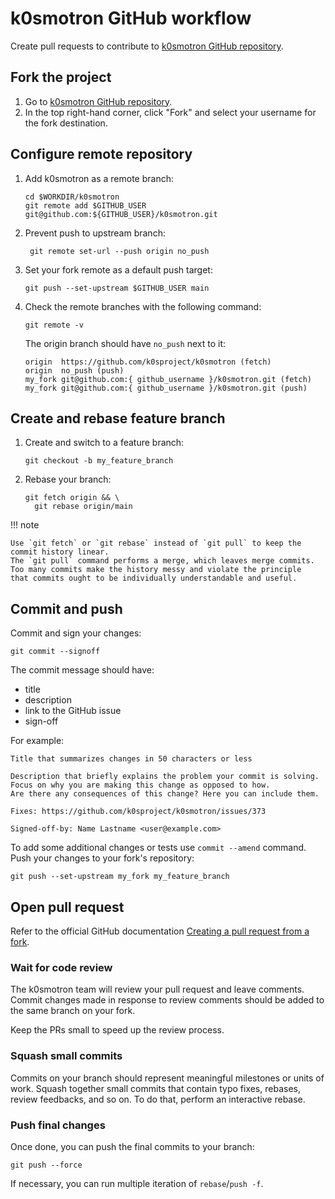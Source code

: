 # k0smotron GitHub workflow

Create pull requests to contribute to [k0smotron GitHub repository](http://github.com/k0sproject/k0smotron).

## Fork the project

1. Go to [k0smotron GitHub repository](http://github.com/k0sproject/k0smotron).
2. In the top right-hand corner, click "Fork" and select your username for the fork destination.

## Configure remote repository

1. Add k0smotron as a remote branch:

    ``` shell
    cd $WORKDIR/k0smotron
    git remote add $GITHUB_USER git@github.com:${GITHUB_USER}/k0smotron.git
    ```

2. Prevent push to upstream branch:

   ``` shell
    git remote set-url --push origin no_push
    ```
   
3. Set your fork remote as a default push target:
    
    ``` shell
    git push --set-upstream $GITHUB_USER main
    ```

4. Check the remote branches with the following command:

    ```shell
    git remote -v
    ```
    The origin branch should have `no_push` next to it:
    
    ```shell
    origin  https://github.com/k0sproject/k0smotron (fetch)
    origin  no_push (push)
    my_fork git@github.com:{ github_username }/k0smotron.git (fetch)
    my_fork git@github.com:{ github_username }/k0smotron.git (push)
    ```

## Create and rebase feature branch

1. Create and switch to a feature branch:

   ```shell
   git checkout -b my_feature_branch
   ```

2. Rebase your branch:

   ```shell
   git fetch origin && \
     git rebase origin/main
   ```

!!! note

    Use `git fetch` or `git rebase` instead of `git pull` to keep the commit history linear.
    The `git pull` command performs a merge, which leaves merge commits.
    Too many commits make the history messy and violate the principle
    that commits ought to be individually understandable and useful.

## Commit and push

Commit and sign your changes:

```shell
git commit --signoff
```

The commit message should have:

- title
- description
- link to the GitHub issue
- sign-off

For example:

```text
Title that summarizes changes in 50 characters or less

Description that briefly explains the problem your commit is solving. 
Focus on why you are making this change as opposed to how.
Are there any consequences of this change? Here you can include them.

Fixes: https://github.com/k0sproject/k0smotron/issues/373

Signed-off-by: Name Lastname <user@example.com>
```

To add some additional changes or tests use `commit --amend` command.
Push your changes to your fork's repository:

```shell
git push --set-upstream my_fork my_feature_branch
```

## Open pull request

Refer to the official GitHub documentation [Creating a pull request from a fork](https://docs.github.com/en/pull-requests/collaborating-with-pull-requests/proposing-changes-to-your-work-with-pull-requests/creating-a-pull-request-from-a-fork).

### Wait for code review

The k0smotron team will review your pull request and leave comments.
Commit changes made in response to review comments should be added to the same branch on your fork.

Keep the PRs small to speed up the review process.

### Squash small commits

Commits on your branch should represent meaningful milestones or units of work.
Squash together small commits that contain typo fixes, rebases, review feedbacks,
and so on.
To do that, perform an interactive rebase.

### Push final changes

Once done, you can push the final commits to your branch:

```shell
git push --force
```

If necessary, you can run multiple iteration of `rebase`/`push -f`.
